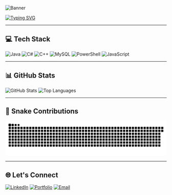 <!-- Profile Banner -->
![Banner](https://your-image-link.com/professional-purple-banner.png)

<!-- Animated Typing -->
[![Typing SVG](https://readme-typing-svg.demolab.com?font=Fira+Code&size=28&pause=1000&color=9C6ADE&center=true&vCenter=true&width=700&lines=Hi!+I'm+ThabisoM7;Systems+Programmer;Security+Analyst;Building+Secure+and+Efficient+Systems)](https://git.io/typing-svg)

---

## 💻 Tech Stack
![Java](https://img.shields.io/badge/Java-9C6ADE?style=for-the-badge&logo=openjdk&logoColor=white)
![C#](https://img.shields.io/badge/C%23-6B4E9B?style=for-the-badge&logo=c-sharp&logoColor=white)
![C++](https://img.shields.io/badge/C++-5E4B8B?style=for-the-badge&logo=c%2B%2B&logoColor=white)
![MySQL](https://img.shields.io/badge/MySQL-4B4B4B?style=for-the-badge&logo=mysql&logoColor=white)
![PowerShell](https://img.shields.io/badge/PowerShell-4B4B4B?style=for-the-badge&logo=powershell&logoColor=white)
![JavaScript](https://img.shields.io/badge/JavaScript-4B4B4B?style=for-the-badge&logo=javascript&logoColor=white)

---

## 📊 GitHub Stats
![GitHub Stats](https://github-readme-stats.vercel.app/api?username=ThabisoM7&show_icons=true&theme=transparent&title_color=9C6ADE&icon_color=9C6ADE&text_color=9C9C9C)
![Top Languages](https://github-readme-stats.vercel.app/api/top-langs/?username=ThabisoM7&layout=compact&theme=transparent&title_color=9C6ADE&text_color=9C9C9C)

---

## 🐍 Snake Contributions
![Snake animation](https://github.com/ThabisoM7/ThabisoM7/blob/output/github-contribution-grid-snake.svg)

---

## 🌐 Let's Connect
[![LinkedIn](https://img.shields.io/badge/LinkedIn-9C6ADE?style=for-the-badge&logo=linkedin&logoColor=white)](https://linkedin.com/in/YOUR-LINK)
[![Portfolio](https://img.shields.io/badge/Portfolio-6B4E9B?style=for-the-badge&logo=About.me&logoColor=white)](https://your-portfolio-link.com)
[![Email](https://img.shields.io/badge/Email-5E4B8B?style=for-the-badge&logo=gmail&logoColor=white)](mailto:your@email.com)

